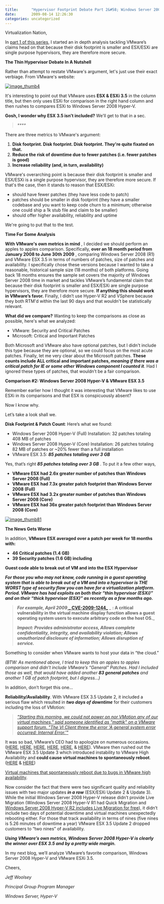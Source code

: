 ```yaml
---
title:      "Hypervisor Footprint Debate Part 2&#58; Windows Server 2008 Hyper-V & VMware ESX 3.5"
date:       2009-08-14 12:26:30
categories: uncategorized
---
```

Virtualization Nation,

In [part 1 of this series](http://blogs.technet.com/virtualization/archive/2009/08/12/hypervisor-footprint-debate-part-1-microsoft-hyper-v-server-2008-vmware-esxi-3-5.aspx), I started an in depth analysis tackling VMware’s claims head on that because their disk footprint is smaller and ESX/ESXi are single purpose hypervisors, they are therefore more secure.

**The Thin Hypervisor Debate In A Nutshell**

Rather than attempt to restate VMware's argument, let's just use their exact verbiage. From VMware's website:

[![image_thumb4](https://msdnshared.blob.core.windows.net/media/TNBlogsFS/BlogFileStorage/blogs_technet/virtualization/WindowsLiveWriter/HyperVESXESXiFootprintDebatePart1_EAF7/image_thumb4_ffbc2d6a-6984-47e4-900f-91d590a920e0.png)](file:///C:/Users/jeffwoo/AppData/Local/Temp/1/WindowsLiveWriter1286139640/supfilesE40CEB/image9.png)

It's interesting to point out that VMware uses **ESX & ESXi 3.5** in the column title, but then only uses ESXi for comparison in the right hand column and then rushes to compares ESXi to Windows Server 2008 Hyper-V.

**Gosh, I wonder why ESX 3.5 isn't included?** We'll get to that in a sec.

> _****_

There are three metrics to VMware's argument: 

  1. **Disk footprint. Disk footprint. Disk footprint. They're quite fixated on that.**
  2. **Reduce the risk of downtime due to fewer patches (i.e. fewer patches is good)**
  3. **Increase reliability (and, in turn, availability)**



VMware's overarching point is because their disk footprint is smaller and ESX/ESXi is a single purpose hypervisor, they are therefore more secure. If that's the case, then it stands to reason that ESX/ESXi:

  * should have fewer patches (they have less code to patch) 
  * patches should be smaller in disk footprint (they have a smaller codebase and you want to keep code churn to a minimum; otherwise one could ship a 1k stub file and claim to be smaller) 
  * should offer higher availability, reliability and uptime 



We're going to put that to the test.

**Time For Some Analysis**

**With VMware's own metrics in mind** , I decided we should perform an apples to apples comparison. Specifically, **over an 18 month period from January 2008 to June 30th 2009** , comparing Windows Server 2008 (R1) and VMware ESX 3.5 in terms of numbers of patches, size of patches and availability. I specifically chose these versions because I wanted to take a reasonable, historical sample size (18 months) of both platforms. Going back 18 months ensures the sample set covers the majority of Windows Server 2008 time in market and tackles VMware’s fundamental claim that because their disk footprint is smaller and ESX/ESXi are single purpose hypervisors, they are therefore more secure. **If anything this should work in VMware’s favor.** Finally, I didn’t use Hyper-V R2 and VSphere because they both RTM'd within the last 90 days and that wouldn't be statistically relevant.

**What did we compare?** Wanting to keep the comparisons as close as possible, here's what we analyzed:

  * VMware: Security and Critical Patches 
  * Microsoft: Critical and Important Patches 



Both Microsoft and VMware also have optional patches, but I didn't include this type because they are optional, so we could focus on the most acute patches. Finally, let me very clear about the Microsoft patches. **These counts include ALL critical and important patches, _meaning if there was a critical patch for IE or some other Windows component I counted it_**. Had I ignored these types of patches, that wouldn’t be a fair comparison.

**Comparison #2: Windows Server 2008 Hyper-V & VMware ESX 3.5**

Remember earlier how I thought it was interesting that VMware likes to use ESXi in its comparisons and that ESX is conspicuously absent?

Now I know why. 

Let’s take a look shall we. 

**Disk Footprint & Patch Count**: Here’s what we found: 

  * Windows Server 2008 Hyper-V (Full) Installation: 32 patches totaling 408 MB of patches 
  * Windows Server 2008 Hyper-V (Core) Installation: 26 patches totaling 82 MB of patches or ~20% fewer than a full installation 
  * VMware ESX 3.5: **_85 patches totaling over 3 GB_**



Yes, that’s right **_85 patches totaling over 3 GB_** . To put it a few other ways,

  * **__VMware ESX had 2.6x greater number of patches than Windows Server 2008 (Full)__**
  * **__VMware ESX had 7.3x greater patch footprint than Windows Server 2008 (Full)__**
  * **__VMware ESX had 3.2x greater number of patches than Windows Server 2008 (Core)__**
  * **__VMware ESX had 36x greater patch footprint than Windows Server 2008 (Core)__**



[![image_thumb81](https://msdnshared.blob.core.windows.net/media/TNBlogsFS/BlogFileStorage/blogs_technet/virtualization/WindowsLiveWriter/HyperVESXESXiFootprintDebatePart2_EB95/image_thumb81_e48739af-ccf8-4aa1-8a04-2a087dc84e85.png)](file:///C:/Users/jeffwoo/AppData/Local/Temp/1/WindowsLiveWriter1286139640/supfilesE40CEB/image13.png)

**The News Gets Worse**

In addition, **__VMware ESX averaged over a patch per week for 18 months with:__**

  * **__46 Critical patches (1.4 GB)__**
  * **__39 Security patches (1.6 GB) including__**



**__Guest code able to break out of VM and into the ESX Hypervisor__**

_**For those you who may not know, code running in a guest operating system that is able to break out of a VM and into a hypervisor is _THE WORST type of security flaw you can have for a virtualization platform_. Period. VMware has had exploits on both their “thin hypervisor (ESXi)” and on their “thick hypervisor (ESX)” _as recently as a few months ago_.**_

> _**For example, April 2009**_[ _ **CVE-2009-1244**_](http://web.nvd.nist.gov/view/vuln/detail?vulnId=CVE-2009-1244) _ **: A critical vulnerability in the virtual machine display function allows a guest operating system users to execute arbitrary code on the host OS.**_
> 
> _**Impact: Provides administrator access, Allows complete confidentiality, integrity, and availability violation; Allows unauthorized disclosure of information; Allows disruption of service.**_

Something to consider when VMware wants to host your data in “the cloud.”

_(BTW: As mentioned above, I tried to keep this an apples to apples comparison and didn’t include VMware’s “General” Patches. Had I included those as well, that would have added another **83 general patches** and another 1 GB of patch footprint, but I digress…)_

In addition, don’t forget this one…

**Reliability/Availability**. With VMware ESX 3.5 Update 2, it included a serious flaw which resulted in **_two days of downtime_** for their customers including the loss of VMotion:

> _["Starting this morning, we could not power on nor VMotion any of our virtual machines," said someone identified as "mattjk" on a VMware support forum. "The VI Client threw the error 'A general system error occurred: Internal Error.'"](http://www.computerworld.com/s/article/9112439/VMware_licensing_bug_blacks_out_virtual_servers)_

It was so bad, VMware’s CEO had to apologize on numerous occasions. ([HERE](http://www.computerworld.com/action/article.do?command=viewArticleBasic&articleId=9112439), [HERE](http://www.techworld.com.au/article/257277/vmware_ceo_apologizes_virtual-server_bug), [HERE](http://blogs.zdnet.com/virtualization/?p=506), [HERE](http://marcusoh.blogspot.com/2008/08/dont-roll-vmware-update-2-yet.html), [HERE](http://communities.vmware.com/thread/162377), & [HERE](http://kb2.vmware.com/kb/1006716.html)). VMware then rushed out the VMware ESX 3.5 Update 3 which introduced instability to VMware High Availability and **could cause virtual machines to spontaneously reboot**. ([HERE](http://kb.vmware.com/selfservice/microsites/search.do?language=en_US&cmd=displayKC&externalId=1007899) & [HERE](http://blog.scottlowe.org/2008/12/12/vmware-ha-problem-with-update-3/))

[Virtual machines that spontaneously reboot due to bugs in VMware high availability](http://en.wikipedia.org/wiki/Irony).

Now consider the fact that there were two significant quality and reliability issues with two major updates **_in a row_** (ESX/ESXi Update 2  & Update 3). While the initial Windows Server 2008 Hyper-V release didn’t provide Live Migration (Windows Server 2008 Hyper-V R1 had Quick Migration and [Windows Server 2008 Hyper-V R2 includes Live Migration for free](http://blogs.technet.com/virtualization/archive/2009/07/22/windows-server-2008-r2-hyper-v-server-2008-r2-rtm.aspx)), it didn’t include two days of potential downtime and virtual machines unexpectedly rebooting either. For those that track availability in terms of nines (five nines is 5.26 minutes of downtime a year) VMware ESX 3.5 Update 2 dropped customers to “two nines” of availability.

**_Using VMware’s own metrics, Windows Server 2008 Hyper-V is clearly the winner over ESX 3.5 and by a pretty wide margin._**

In my next blog, we’ll analyze VMware’s favorite comparison, Windows Server 2008 Hyper-V and VMware ESXi 3.5.

Cheers,

_Jeff Woolsey_

_Principal Group Program Manager_

_Windows Server, Hyper-V_
